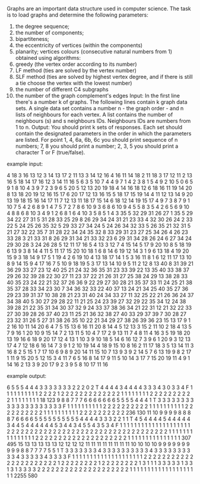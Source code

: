 Graphs are an important data structure used in computer science. The task is to load graphs and determine the following parameters:

1) the degree sequence;
2) the number of components;
3) bipartiteness;
4) the eccentricity of vertices (within the components)
5) planarity;
      vertices colours (consecutive natural numbers from 1) obtained using algorithms:
6) greedy (the vertex order according to its number)
7) LF method (ties are solved by the vertex number)
8) SLF method (ties are solved by highest vertex degree, and if there is still a tie choose the vertex with the lowest number)
9) the number of different C4 subgraphs
10) the number of the graph complement's edges
        Input:
In the first line there's a number k of graphs.
The following lines contain k graph data sets.
A single data set contains a number n - the graph order - and n lists of neighbours for each vertex. A list contains the number of neighbours (s) and s neighbours IDs.
Neighbours IDs are numbers from 1 to n.
        Output:
You should print k sets of responses. Each set should contain the designated parameters in the order in which the parameters are listed. For point
1, 4, 6a, 6b, 6c you should print sequence of n numbers;
7, 8 you should print a number;
2, 3, 5 you should print a character T or F (true/false).

example input: 

4
18
3 16 13 12
3 14 13 17
2 11 13
3 14 12 16
4 16 11 14 18
2 11 18
3 17 12 11
2 13 16
5 18 14 17 16 12
3 14 11 16
5 6 3 5 10 7
4 4 9 7 1
4 2 3 8 1
5 4 9 2 10 5
0 
6 5 9 1 8 10 4
3 9 7 2
3 9 6 5
20
5 12 13 20 19 18
4 14 16 18 12
6 18 16 11 19 14 20
8 13 18 20 19 12 16 15 17
6 20 17 12 13 16 15
5 18 17 15 19 14
4 11 12 13 14
9 20 13 19 18 15 16 14 17 11
7 12 13 11 18 17 15 14
6 18 12 14 19 15 17
4 9 7 3 8
7 9 1 10 7 5 4 2
6 8 9 1 4 7 5
7 2 7 8 6 10 9 3
6 8 6 10 9 4 5
5 8 3 5 4 2
6 5 6 9 10 4 8
8 6 8 10 3 4 9 1 2
6 8 1 6 4 10 3
5 8 5 1 4 3
35
5 32 29 31 26 27
1 35
5 29 34 22 27 31
5 31 28 33 25 29
8 26 29 34 24 31 21 23 33
4 32 30 26 24
2 33 22
5 24 25 26 35 32
5 29 33 27 34 24
5 24 26 34 32 33
5 26 35 21 32 31
5 21 27 32 22 35
7 31 28 22 34 24 35 32
8 33 29 31 23 27 25 34 26
4 26 23 33 28
3 21 33 31
8 26 29 31 34 21 33 32 23
6 29 31 34 28 26 24
6 27 34 24 29 30 28
3 24 26 28
5 12 11 17 16 5
4 13 3 12 7
4 15 14 5 17
9 20 10 8 5 18 19 6 13 9
3 8 14 4
11 5 11 17 15 20 10 18 1 6 8 14
6 19 12 14 3 1 9
6 13 18 4 19 20 15
9 3 18 14 9 17 5 1 19 4
2 6 19
10 4 13 18 17 14 1 5 3 16 11
8 1 6 12 11 17 13 10 8
9 14 15 9 4 17 16 7 5 10
9 18 19 5 3 17 13 14 10 9
5 11 2 12 8 13
40
8 31 39 21 36 29 33 27 23
12 40 25 21 24 32 36 35 31 23 33 39 22
13 35 40 33 38 37 29 26 32 39 28 22 30 27
11 23 37 22 21 26 31 27 25 38 24 29
13 38 28 33 40 35 23 24 22 21 32 37 26 36
9 22 29 27 30 28 21 35 37 33
11 24 25 21 38 35 37 28 33 34 23 30
7 34 36 32 33 22 40 37
13 24 21 34 25 40 35 27 36 29 23 39 31 37
10 38 28 21 23 31 40 24 34 33 27
11 32 25 22 21 26 36 24 37 34 38 40
5 30 27 29 28 22
11 21 25 24 23 39 27 32 29 22 35 34
12 24 38 39 28 21 22 35 31 34 30 37 32
9 24 33 37 38 36 34 21 22 31
12 21 32 22 33 27 30 39 28 26 37 40 23
11 25 21 36 32 38 27 40 33 29 37 39
7 30 28 27 23 32 31 26
5 27 31 38 26 35
10 22 21 34 29 27 38 26 39 36 23
15 13 17 9 1 2 16 10 11 14 20 6 4 7 5 15
13 6 16 11 20 8 14 4 5 12 13 3 15 2
11 10 2 18 4 13 5 7 9 16 1 20
10 9 15 14 7 2 13 11 5 10 4
7 17 2 9 13 11 7 4
8 11 4 16 3 5 19 18 20
13 19 16 6 18 9 20 17 12 4 13 1 10 3
9 10 18 5 14 6 16 12 7 3
9 6 1 20 9 3 12 13 17 4
7 12 18 6 16 14 7 3
9 1 2 10 19 14 4 18 9 15
10 8 16 2 11 17 18 3 5 13 14
11 3 16 8 2 5 15 1 7 17 10 6
9 8 9 20 14 11 15 10 7 13
9 3 9 2 14 5 7 6 13 19
9 8 2 17 1 11 9 15 20 5
12 15 3 4 11 7 6 5 16 8 14 17 9
11 5 10 14 3 17 7 15 20 19 11 4
9 1 14 16 2 13 3 9 20 17
9 2 3 9 5 8 10 17 11 16

example output:

6 5 5 5 4 4 4 3 3 3 3 3 3 3 2 2 2 0 
2
T
4 4 4 4 3 4 4 4 4 3 3 3 4 3 0 3 3 4 
F
1 1 1 1 1 1 1 1 1 1 2 2 2 2 1 2 2 2 
2 2 2 2 2 2 2 2 2 2 1 1 1 1 1 1 1 1 
2 2 2 2 2 2 2 2 2 2 1 1 1 1 1 1 1 1 
18
123
9 8 8 7 7 7 6 6 6 6 6 6 6 5 5 5 5 4 4 4 
1
T
3 3 3 3 3 3 3 3 3 3 3 3 3 3 3 3 3 3 3 3 
F
1 1 1 1 1 1 1 1 1 1 2 2 2 2 2 2 2 2 2 2 
1 1 1 1 1 1 1 1 1 1 2 2 2 2 2 2 2 2 2 2 
1 1 1 1 1 1 1 1 1 1 2 2 2 2 2 2 2 2 2 2 
236
130
11 10 9 9 9 9 8 8 8 8 7 6 6 6 6 5 5 5 5 5 5 5 5 5 5 4 4 4 4 3 3 3 2 2 1 
1
T
4 5 4 4 4 4 5 4 4 4 4 4 3 4 4 5 4 4 4 4 4 4 5 3 4 4 3 4 5 5 4 3 5 3 4 
F
1 1 1 1 1 1 1 1 1 1 1 1 1 1 1 1 1 1 1 1 2 2 2 2 2 2 2 2 2 2 2 2 2 2 2 
2 2 2 2 2 2 2 2 2 2 2 2 2 2 2 2 2 2 2 2 1 1 1 1 1 1 1 1 1 1 1 1 1 1 1 
2 2 2 2 2 2 2 2 2 2 2 2 2 2 2 2 2 2 2 2 1 1 1 1 1 1 1 1 1 1 1 1 1 1 1 
307
495
15 13 13 13 13 13 12 12 12 12 11 11 11 11 11 11 11 11 10 10 10 10 9 9 9 9 9 9 9 9 9 9 8 8 7 7 7 7 5 5 
1
T
3 3 3 3 3 3 3 4 3 3 3 3 3 3 3 3 3 3 4 3 3 3 3 3 3 3 3 3 3 4 3 3 3 3 3 4 3 3 3 3 
F
1 1 1 1 1 1 1 1 1 1 1 1 1 1 1 1 1 1 1 1 2 2 2 2 2 2 2 2 2 2 2 2 2 2 2 2 2 2 2 2 
2 2 1 2 2 2 2 2 2 2 2 1 2 2 2 2 2 2 2 2 1 3 1 1 1 3 3 3 3 3 1 3 3 1 3 1 3 3 3 3 
2 2 2 2 2 2 2 2 2 2 2 2 2 2 2 2 2 2 2 2 1 1 1 1 1 1 1 1 1 1 1 1 1 1 1 1 1 1 1 1 
2255
580

